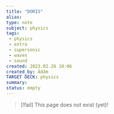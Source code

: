 ```yaml
---
title: "DORIS"
alias: 
type: note
subject: physics
tags:
 - physics
 - extra
 - supersonic
 - waves
 - sound
created: 2023.02.26 10:06
created_by: Ádám
TARGET DECK: physics
summary: 
status: empty
---
```

> [!fail] This page does not exist (yet)!